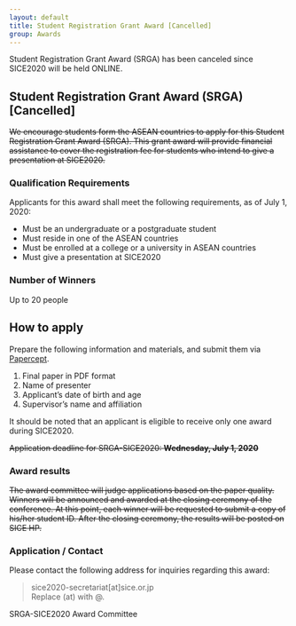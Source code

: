 ```yaml
---
layout: default
title: Student Registration Grant Award [Cancelled]
group: Awards
---
```


<div class="alert alert-warning" role="alert">
    Student Registration Grant Award (SRGA) has been canceled since SICE2020 will be held ONLINE.
</div>

## Student Registration Grant Award (SRGA) [Cancelled]

<del>We encourage students form the ASEAN countries to apply for this Student Registration Grant Award (SRGA). This grant award will provide financial assistance to cover the registration fee for students who intend to give a presentation at SICE2020.</del> 

### Qualification Requirements

Applicants for this award shall meet the following requirements, as of July 1, 2020:
- Must be an undergraduate or a postgraduate student
- Must reside in one of the ASEAN countries
- Must be enrolled at a college or a university in ASEAN countries
- Must give a presentation at SICE2020


### Number of Winners

Up to 20 people

## How to apply 

Prepare the following information and materials, and submit them via [Papercept](https://controls.papercept.net/conferences/scripts/start.pl#SICE20).
1. Final paper in PDF format
2. Name of presenter
3. Applicant’s date of birth and age 
4. Supervisor’s name and affiliation 

It should be noted that an applicant is eligible to receive only one award during SICE2020.

<del>Application deadline for SRGA-SICE2020: **Wednesday, July 1, 2020**</del>

### Award results

<del>The award committee will judge applications based on the paper quality. Winners will be announced and awarded at the closing ceremony of the conference. At this point, each winner will be requested to submit a copy of his/her student ID. After the closing ceremony, the results will be posted on SICE HP.</del>

### Application / Contact 

Please contact the following address for inquiries regarding this award:

> sice2020-secretariat[at]sice.or.jp <br>
> Replace (at) with @.

SRGA-SICE2020 Award Committee
